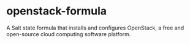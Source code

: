 # openstack-formula
 A Salt state formula that installs and configures OpenStack, a free and open-source cloud computing software platform.

